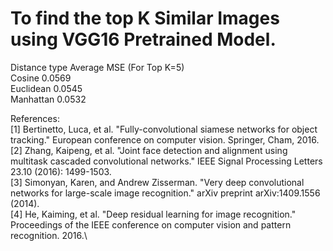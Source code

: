 # To find the top K Similar Images using VGG16 Pretrained Model. 


Distance type  Average MSE (For Top K=5)\
Cosine 0.0569\
Euclidean 0.0545\
Manhattan 0.0532

References:\
[1] Bertinetto, Luca, et al. "Fully-convolutional siamese networks for object tracking." European conference on computer vision. Springer, Cham, 2016.\
[2] Zhang, Kaipeng, et al. "Joint face detection and alignment using multitask cascaded convolutional networks." IEEE Signal Processing Letters 23.10 (2016): 1499-1503.\
[3] Simonyan, Karen, and Andrew Zisserman. "Very deep convolutional networks for large-scale image recognition." arXiv preprint arXiv:1409.1556 (2014).\
[4] He, Kaiming, et al. "Deep residual learning for image recognition." Proceedings of the IEEE conference on computer vision and pattern recognition. 2016.\
